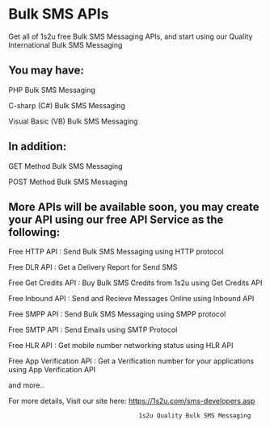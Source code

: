 # Bulk SMS APIs
Get all of 1s2u free Bulk SMS Messaging APIs, and start using our Quality International Bulk SMS Messaging

You may have: 
-------------
PHP Bulk SMS Messaging

C-sharp (C#) Bulk SMS Messaging

Visual Basic (VB) Bulk SMS Messaging

In addition:
-------------
GET Method Bulk SMS Messaging 

POST Method Bulk SMS Messaging

More APIs will be available soon, you may create your API using our free API Service as the following: 
-------------
Free HTTP API : Send Bulk SMS Messaging using HTTP protocol

Free DLR API : Get a Delivery Report for Send SMS

Free Get Credits API : Buy Bulk SMS Credits from 1s2u using Get Credits API

Free Inbound API : Send and Recieve Messages Online using Inbound API

Free SMPP API : Send Bulk SMS Messaging using SMPP protocol

Free SMTP API : Send Emails using SMTP Protocol

Free HLR API : Get mobile number networking status using HLR API

Free App Verification API : Get a Verification number for your applications using App Verification API

and more..

For more details, Visit our site here:
https://1s2u.com/sms-developers.asp

                                        1s2u Quality Bulk SMS Messaging
